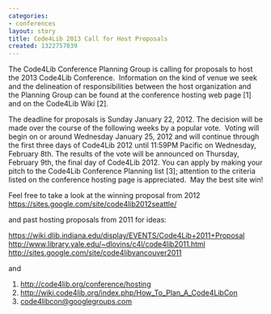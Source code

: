 ```yaml
---
categories:
- conferences
layout: story
title: Code4Lib 2013 Call for Host Proposals
created: 1322757039
---
```

The Code4Lib Conference Planning Group is calling for
proposals to host the 2013 Code4Lib Conference.  Information on the
kind of venue we seek and the delineation of responsibilities between
the host organization and the Planning Group can be found at the
conference hosting web page [1] and on the Code4Lib Wiki [2].

The deadline for proposals is Sunday January 22, 2012. The
decision will be made over the course of the following weeks by a
popular vote.  Voting will begin on or around Wednesday January 25,
2012 and will continue through the first three days of Code4Lib 2012 until
11:59PM Pacific on Wednesday, February 8th. The results of the vote will be
announced on Thursday, February 9th, the final day of Code4Lib 2012.
You can apply by making your pitch to the Code4Lib Conference Planning
list [3]; attention to the criteria listed on the conference hosting
page is appreciated.  May the best site win!

Feel free to take a look at the winning proposal from 2012
<a href="https://sites.google.com/site/code4lib2012seattle/">https://sites.google.com/site/code4lib2012seattle/</a>

and past hosting proposals from 2011 for ideas:

<a href="https://wiki.dlib.indiana.edu/display/EVENTS/Code4Lib+2011+Proposal">https://wiki.dlib.indiana.edu/display/EVENTS/Code4Lib+2011+Proposal</a>
<a href="http://www.library.yale.edu/~dlovins/c4l/code4lib2011.html">http://www.library.yale.edu/~dlovins/c4l/code4lib2011.html</a>
<a href="http://sites.google.com/site/code4libvancouver2011">http://sites.google.com/site/code4libvancouver2011</a>

and 


1. <a href="http://code4lib.org/conference/hosting">http://code4lib.org/conference/hosting</a>
2. <a href="http://wiki.code4lib.org/index.php/How_To_Plan_A_Code4LibCon">http://wiki.code4lib.org/index.php/How_To_Plan_A_Code4LibCon</a>
3. code4libcon@googlegroups.com 

<!--break-->
